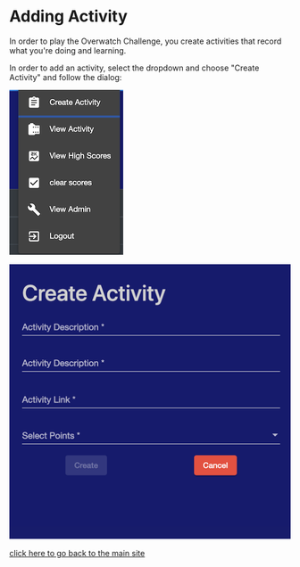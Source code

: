 # Adding Activity

In order to play the Overwatch Challenge, you create activities that record what you're doing and learning.

In order to add an activity, select the dropdown and choose "Create Activity" and follow the dialog:

![menu](img/menu.png)

![activity_dialog](img/activity_dialog.png)

[click here to go back to the main site](https://overwatch-challenge.com/home)